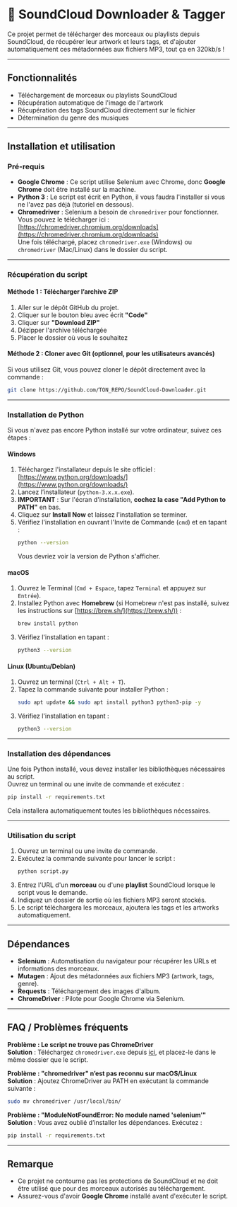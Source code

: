 # 🎵 SoundCloud Downloader & Tagger

Ce projet permet de télécharger des morceaux ou playlists depuis SoundCloud, de récupérer leur artwork et leurs tags, et d'ajouter automatiquement ces métadonnées aux fichiers MP3, tout ça en 320kb/s !

---

## Fonctionnalités

- Téléchargement de morceaux ou playlists SoundCloud  
- Récupération automatique de l'image de l'artwork  
- Récupération des tags SoundCloud directement sur le fichier
- Détermination du genre des musiques 

---

## Installation et utilisation

### Pré-requis

- **Google Chrome** : Ce script utilise Selenium avec Chrome, donc **Google Chrome** doit être installé sur la machine.  
- **Python 3** : Le script est écrit en Python, il vous faudra l'installer si vous ne l'avez pas déjà (tutoriel en dessous).  
- **Chromedriver** : Selenium a besoin de `chromedriver` pour fonctionner. Vous pouvez le télécharger ici :  [https://chromedriver.chromium.org/downloads](https://chromedriver.chromium.org/downloads)  
  Une fois téléchargé, placez `chromedriver.exe` (Windows) ou `chromedriver` (Mac/Linux) dans le dossier du script.

---

### Récupération du script

#### Méthode 1 : Télécharger l’archive ZIP
1. Aller sur le dépôt GitHub du projet.  
2. Cliquer sur le bouton bleu avec écrit **"Code"**  
3. Cliquer sur **"Download ZIP"**  
4. Dézipper l'archive téléchargée  
5. Placer le dossier où vous le souhaitez

#### Méthode 2 : Cloner avec Git (optionnel, pour les utilisateurs avancés)
Si vous utilisez Git, vous pouvez cloner le dépôt directement avec la commande :
```sh
git clone https://github.com/TON_REPO/SoundCloud-Downloader.git
```

---

### Installation de Python

Si vous n'avez pas encore Python installé sur votre ordinateur, suivez ces étapes :

#### Windows

1. Téléchargez l'installateur depuis le site officiel :  [https://www.python.org/downloads/](https://www.python.org/downloads/)
2. Lancez l’installateur (`python-3.x.x.exe`).
3. **IMPORTANT** : Sur l'écran d'installation, **cochez la case "Add Python to PATH"** en bas.
4. Cliquez sur **Install Now** et laissez l'installation se terminer.
5. Vérifiez l'installation en ouvrant l'Invite de Commande (`cmd`) et en tapant :  
   ```sh
   python --version
   ```
   Vous devriez voir la version de Python s'afficher.

#### macOS

1. Ouvrez le Terminal (`Cmd + Espace`, tapez `Terminal` et appuyez sur `Entrée`).
2. Installez Python avec **Homebrew** (si Homebrew n'est pas installé, suivez les instructions sur [https://brew.sh/](https://brew.sh/)) :
   ```sh
   brew install python
   ```
3. Vérifiez l'installation en tapant :
   ```sh
   python3 --version
   ```

#### Linux (Ubuntu/Debian)

1. Ouvrez un terminal (`Ctrl + Alt + T`).
2. Tapez la commande suivante pour installer Python :
   ```sh
   sudo apt update && sudo apt install python3 python3-pip -y
   ```
3. Vérifiez l'installation en tapant :
   ```sh
   python3 --version
   ```

---

### Installation des dépendances

Une fois Python installé, vous devez installer les bibliothèques nécessaires au script.  
Ouvrez un terminal ou une invite de commande et exécutez :

```sh
pip install -r requirements.txt
```

Cela installera automatiquement toutes les bibliothèques nécessaires.

---

### Utilisation du script

1. Ouvrez un terminal ou une invite de commande.  
2. Exécutez la commande suivante pour lancer le script :
   ```sh
   python script.py
   ```
3. Entrez l'URL d'un **morceau** ou d'une **playlist** SoundCloud lorsque le script vous le demande.  
4. Indiquez un dossier de sortie où les fichiers MP3 seront stockés.  
5. Le script téléchargera les morceaux, ajoutera les tags et les artworks automatiquement.  

---

## Dépendances

- **Selenium** : Automatisation du navigateur pour récupérer les URLs et informations des morceaux.
- **Mutagen** : Ajout des métadonnées aux fichiers MP3 (artwork, tags, genre).
- **Requests** : Téléchargement des images d'album.
- **ChromeDriver** : Pilote pour Google Chrome via Selenium.

---

## FAQ / Problèmes fréquents

**Problème : Le script ne trouve pas ChromeDriver**  
**Solution** : Téléchargez `chromedriver.exe` depuis [ici](https://chromedriver.chromium.org/downloads), et placez-le dans le même dossier que le script.  

**Problème : "chromedriver" n’est pas reconnu sur macOS/Linux**  
**Solution** : Ajoutez ChromeDriver au PATH en exécutant la commande suivante :  
```sh
sudo mv chromedriver /usr/local/bin/
```

**Problème : "ModuleNotFoundError: No module named 'selenium'"**  
**Solution** : Vous avez oublié d’installer les dépendances. Exécutez :  
```sh
pip install -r requirements.txt
```

---

## Remarque

- Ce projet ne contourne pas les protections de SoundCloud et ne doit être utilisé que pour des morceaux autorisés au téléchargement.  
- Assurez-vous d'avoir **Google Chrome** installé avant d'exécuter le script.
